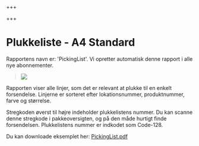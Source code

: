 +++

+++
# Plukkeliste - A4 Standard

Rapportens navn er: 'PickingList'. Vi opretter automatisk denne rapport i alle nye abonnementer. 

> ![](https://thetis-ims-reports.s3.eu-west-1.amazonaws.com/examples/PickingList-1.png)

Rapporten viser alle linjer, som det er relevant at plukke til en enkelt forsendelse. Linjerne er sorteret efter lokationsnummer, produktnummer, farve og størrelse. 

Stregkoden øverst til højre indeholder plukkelistens nummer. Du kan scanne denne stregkode i pakkeoversigten, og på den måde hurtigt finde forsendelsen. Plukkelistens nummer er indkodet som Code-128. 

Du kan downloade eksemplet her: [PickingList.pdf](https://thetis-ims-reports.s3.eu-west-1.amazonaws.com/examples/PickingList.pdf "PickingList.pdf")